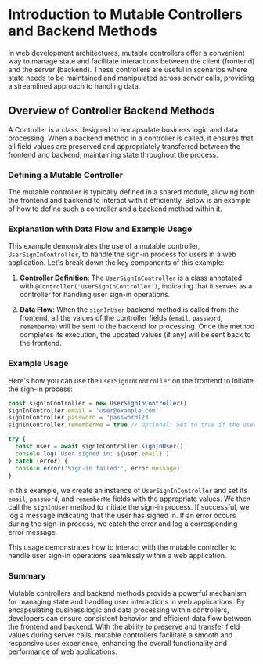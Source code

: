 # Introduction to Mutable Controllers and Backend Methods

In web development architectures, mutable controllers offer a convenient way to manage state and facilitate interactions between the client (frontend) and the server (backend). These controllers are useful in scenarios where state needs to be maintained and manipulated across server calls, providing a streamlined approach to handling data.

## Overview of Controller Backend Methods

A Controller is a class designed to encapsulate business logic and data processing. When a backend method in a controller is called, it ensures that all field values are preserved and appropriately transferred between the frontend and backend, maintaining state throughout the process.

### Defining a Mutable Controller

The mutable controller is typically defined in a shared module, allowing both the frontend and backend to interact with it efficiently. Below is an example of how to define such a controller and a backend method within it.

### Explanation with Data Flow and Example Usage

This example demonstrates the use of a mutable controller, `UserSignInController`, to handle the sign-in process for users in a web application. Let's break down the key components of this example:

1. **Controller Definition**: The `UserSignInController` is a class annotated with `@Controller('UserSignInController')`, indicating that it serves as a controller for handling user sign-in operations.

2. **Data Flow**: When the `signInUser` backend method is called from the frontend, all the values of the controller fields (`email`, `password`, `rememberMe`) will be sent to the backend for processing. Once the method completes its execution, the updated values (if any) will be sent back to the frontend.

### Example Usage

Here's how you can use the `UserSignInController` on the frontend to initiate the sign-in process:

```typescript
const signInController = new UserSignInController()
signInController.email = 'user@example.com'
signInController.password = 'password123'
signInController.rememberMe = true // Optional: Set to true if the user wants to remain logged in

try {
  const user = await signInController.signInUser()
  console.log(`User signed in: ${user.email}`)
} catch (error) {
  console.error('Sign-in failed:', error.message)
}
```

In this example, we create an instance of `UserSignInController` and set its `email`, `password`, and `rememberMe` fields with the appropriate values. We then call the `signInUser` method to initiate the sign-in process. If successful, we log a message indicating that the user has signed in. If an error occurs during the sign-in process, we catch the error and log a corresponding error message.

This usage demonstrates how to interact with the mutable controller to handle user sign-in operations seamlessly within a web application.

### Summary

Mutable controllers and backend methods provide a powerful mechanism for managing state and handling user interactions in web applications. By encapsulating business logic and data processing within controllers, developers can ensure consistent behavior and efficient data flow between the frontend and backend. With the ability to preserve and transfer field values during server calls, mutable controllers facilitate a smooth and responsive user experience, enhancing the overall functionality and performance of web applications.
